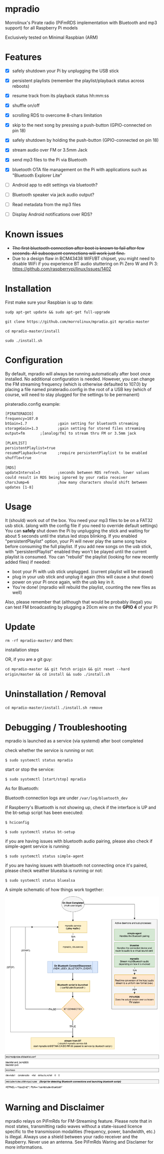 # mpradio
Morrolinux's Pirate radio (PiFmRDS implementation with Bluetooth and mp3 support) for all Raspberry Pi models

Exclusively tested on Minimal Raspbian (ARM)

# Features
- [x] safely shutdown your Pi by unplugging the USB stick
- [x] persistent playlists (remember the playlist/playback status across reboots)
- [x] resume track from its playback status hh:mm:ss
- [x] shuffle on/off
- [x] scrolling RDS to overcome 8-chars limitation 
- [x] skip to the next song by pressing a push-button (GPIO-connected on pin 18)
- [x] safely shutdown by holding the push-button (GPIO-connected on pin 18)
- [x] stream audio over FM or 3.5mm Jack 
- [x] send mp3 files to the Pi via Bluetooth
- [x] bluetooth OTA file management on the Pi with applications such as "Bluetooth Explorer Lite"
- [ ] Android app to edit settings via bluetooth? 
- [ ] Bluetooth speaker via jack audio output?
- [ ] Read metadata from the mp3 files 
- [ ] Display Android notifications over RDS?


# Known issues
- ~~The first bluetooth connection after boot is known to fail after few seconds. All subsequent connections will work just fine.~~ 
- Due to a design flaw in BCM43438 WIFI/BT chipset, you might need to disable WiFi if you experience BT audio stuttering on Pi Zero W and Pi 3: https://github.com/raspberrypi/linux/issues/1402

# Installation

First make sure your Raspbian is up to date:

` sudp apt-get update && sudo apt-get full-upgrade `

` git clone https://github.com/morrolinux/mpradio.git mpradio-master `

` cd mpradio-master/install `

` sudo ./install.sh `

# Configuration
By default, mpradio will always be running automatically after boot once installed. No additional configuration is needed.
However, you can change the FM streaming frequency (which is otherwise defaulted to 107.0) by placing a file named pirateradio.config in the root of a USB key (which of course, will need to stay plugged for the settings to be permanent)

pirateradio.config example:
```
[PIRATERADIO]
frequency=107.0
btGain=1.7            	;gain setting for bluetooth streaming
storageGain=1.3       	;gain setting for stored files streaming
output=fm		;[analog/fm] to stream thru FM or 3.5mm jack 

[PLAYLIST]
persistentPlaylist=true
resumePlayback=true   	;require persistentPlaylist to be enabled 
shuffle=true 

[RDS]
updateInterval=3      	;seconds between RDS refresh. lower values could result in RDS being ignored by your radio receiver
charsJump=6           	;how many characters should shift between updates [1-8]

```
# Usage
It (should) work out of the box. You need your mp3 files to be on a FAT32 usb stick. (along with the config file if you need to override default settings)
You can **safely** shut down the Pi by unplugging the stick and waiting for about 5 seconds until the status led stops blinking.
If you enabled "persistentPlaylist" option, your Pi will never play the same song twice before consuming the full playlist.
If you add new songs on the usb stick, with "persistentPlaylist" enabled they won't be played until the current playlist is consumed. You can "rebuild" the playlist (looking for new recently added files) if needed:
- boot your Pi with usb stick unplugged. (current playlist will be erased)
- plug in your usb stick and unplug it again (this will cause a shut down) 
- power on your Pi once again, with the usb key in it.
- You're done! (mpradio will rebuild the playlist, counting the new files as well)

Also, please remember that (although that would be probably illegal) you can test FM broadcasting by plugging a 20cm wire on the **GPIO 4** of your Pi

# Update 
` rm -rf mpradio-master/ ` 
and then:

installation steps

OR, if you are a git guy:

`cd mpradio-master && git fetch origin && git reset --hard origin/master && cd install && sudo ./install.sh`

# Uninstallation / Removal
` cd mpradio-master/install `
` ./install.sh remove `

# Debugging / Troubleshooting
mpradio is launched as a service (via systemd) after boot completed

check whether the service is running or not: 

` $ sudo systemctl status mpradio `

start or stop the service:

` $ sudo systemctl [start/stop] mpradio `

As for Bluetooth:

Bluetooth connection logs are under ` /var/log/bluetooth_dev `

if Raspberry's Bluetooth is not showing up, check if the interface is UP and the bt-setup script has been executed:

` $ hciconfig `

` $ sudo systemctl status bt-setup `

if you are having issues with bluetooth audio pairing, please also check if simple-agent service is running:

` $ sudo systemctl status simple-agent `

if you are having issues with bluetooth not connecting once it's paired, please check weather bluealsa is running or not:

` $ sudo systemctl status bluealsa `


A simple schematic of how things work together:

![Alt text](/doc/mpradio_schematic.png?raw=true "mpradio schematic")

# Warning and Disclaimer
mpradio relays on PiFmRds for FM-Streaming feature. Please note that in most states, transmitting radio waves without a state-issued licence specific to the transmission modalities (frequency, power, bandwidth, etc.) is illegal. Always use a shield between your radio receiver and the Raspberry. Never use an antenna. See PiFmRds Waring and Disclamer for more informations.
